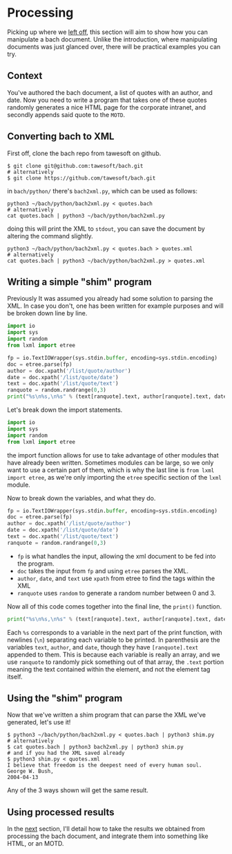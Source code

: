 # Processing

Picking up where we [left off](intro.md), this section will aim to show how you
can manipulate a bach document. Unlike the introduction, where manipulating
documents was just glanced over, there will be practical examples you can try.

## Context

You've authored the bach document, a list of quotes with an author, and date.
Now you need to write a program that takes one of these quotes randomly
generates a nice HTML page for the corporate intranet, and secondly appends
said quote to the `MOTD`.

## Converting bach to XML

First off, clone the bach repo from tawesoft on github.

```shell
$ git clone git@github.com:tawesoft/bach.git
# alternatively
$ git clone https://github.com/tawesoft/bach.git
```

in `bach/python/` there's `bach2xml.py`, which can be used as follows:

```shell
python3 ~/bach/python/bach2xml.py < quotes.bach
# alternatively
cat quotes.bach | python3 ~/bach/python/bach2xml.py
```

doing this will print the XML to `stdout`, you can save the document by altering
the command slightly.

```shell
python3 ~/bach/python/bach2xml.py < quotes.bach > quotes.xml
# alternatively
cat quotes.bach | python3 ~/bach/python/bach2xml.py > quotes.xml
```


## Writing a simple "shim" program

Previously It was assumed you already had some solution to parsing the XML.
In case you don't, one has been written for example purposes and will be broken
down line by line.

```python
import io
import sys
import random
from lxml import etree

fp = io.TextIOWrapper(sys.stdin.buffer, encoding=sys.stdin.encoding)
doc = etree.parse(fp)
author = doc.xpath('/list/quote/author')
date = doc.xpath('/list/quote/date')
text = doc.xpath('/list/quote/text')
ranquote = random.randrange(0,3)
print("%s\n%s,\n%s" % (text[ranquote].text, author[ranquote].text, date[ranquote].text))
```

Let's break down the import statements.

```python
import io
import sys
import random
from lxml import etree
```

the import function allows for use to take advantage of other modules that have
already been written. Sometimes modules can be large, so we only want to use a
certain part of them, which is why the last line is `from lxml import etree`, as
we're only importing the `etree` specific section of the `lxml` module.

Now to break down the variables, and what they do.

```python
fp = io.TextIOWrapper(sys.stdin.buffer, encoding=sys.stdin.encoding)
doc = etree.parse(fp)
author = doc.xpath('/list/quote/author')
date = doc.xpath('/list/quote/date')
text = doc.xpath('/list/quote/text')
ranquote = random.randrange(0,3)
```

- `fp`  is what handles the input, allowing the xml document to be fed into the
program.
- `doc` takes the input from `fp` and using `etree` parses the XML.
- `author`, `date`, and `text` use `xpath` from etree to find the tags within the XML
- `ranquote` uses `random` to generate a random number between 0 and 3.

Now all of this code comes together into the final line, the `print()` function.

```python
print("%s\n%s,\n%s" % (text[ranquote].text, author[ranquote].text, date[ranquote].text))
```

Each `%s` corresponds to a variable in the next part of the print function, with
newlines (`\n`) separating each variable to be printed. In parenthesis are the
variables `text`, `author`, and `date`, though they have `[ranquote].text`
appended to them. This is because each variable is really an array, and we use
`ranquote` to randomly pick something out of that array, the `.text` portion
meaning the text contained within the element, and not the element tag itself.

## Using the "shim" program

Now that we've written a shim program that can parse the XML we've generated,
let's use it!

```shell
$ python3 ~/bach/python/bach2xml.py < quotes.bach | python3 shim.py
# alternatively
$ cat quotes.bach | python3 bach2xml.py | python3 shim.py
# and if you had the XML saved already
$ python3 shim.py < quotes.xml
I believe that freedom is the deepest need of every human soul.
George W. Bush,
2004-04-13
```

Any of the 3 ways shown will get the same result.

## Using processed results

In the [next]() section, I'll detail how to take the results we obtained from
processing the bach document, and integrate them into something like HTML, or
an MOTD.
